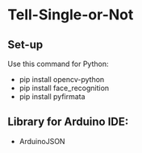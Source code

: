 # Tell-Single-or-Not
## Set-up
Use this command for Python:
- pip install opencv-python
- pip install face_recognition
- pip install pyfirmata

## Library for Arduino IDE:
- ArduinoJSON
  

